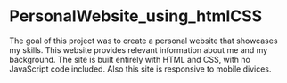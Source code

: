 # PersonalWebsite_using_htmlCSS
The goal of this project was to create a personal website that showcases my skills. This website provides relevant information about me and my background. The site is built entirely with HTML and CSS, with no JavaScript code included. Also this site is responsive to mobile divices. 
